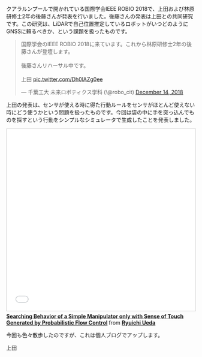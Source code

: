 クアラルンプールで開かれている国際学会IEEE ROBIO 2018で、上田および林原研修士2年の後藤さんが発表を行いました。後藤さんの発表は上田との共同研究です。この研究は、LiDARで自己位置推定しているロボットがいつどのようにGNSSに頼るべきか、という課題を扱ったものです。

<blockquote class="twitter-tweet" data-partner="tweetdeck"><p lang="ja" dir="ltr">国際学会のIEEE ROBIO 2018に来ています。これから林原研修士2年の後藤さんが登壇します。<br><br>後藤さんリハーサル中です。<br><br>上田 <a href="https://t.co/Dh0lAZg0ee">pic.twitter.com/Dh0lAZg0ee</a></p>&mdash; 千葉工大 未来ロボティクス学科 (\@robo_cit) <a href="https://twitter.com/robo_cit/status/1073404506958774272?ref_src=twsrc%5Etfw">December 14, 2018</a></blockquote>
<script async src="https://platform.twitter.com/widgets.js" charset="utf-8"></script>

上田の発表は、センサが使える時に得た行動ルールをセンサがほとんど使えない時にどう使うかという問題を扱ったものです。今回は袋の中に手を突っ込んでものを探すという行動をシンプルなシミュレータで生成したことを発表しました。

<iframe src="//www.slideshare.net/slideshow/embed_code/key/gzCmVzBcR5JQ5j" width="595" height="485" frameborder="0" marginwidth="0" marginheight="0" scrolling="no" style="border:1px solid #CCC; border-width:1px; margin-bottom:5px; max-width: 100%;" allowfullscreen> </iframe> <div style="margin-bottom:5px"> <strong> <a href="//www.slideshare.net/ryuichiueda/searching-behavior-of-a-simple-manipulator-only-with-sense-of-touch-generated-by-probabilistic-flow-control" title="Searching Behavior of a Simple Manipulator only with Sense of Touch Generated by Probabilistic Flow Control" target="_blank">Searching Behavior of a Simple Manipulator only with Sense of Touch Generated by Probabilistic Flow Control</a> </strong> from <strong><a href="//www.slideshare.net/ryuichiueda" target="_blank">Ryuichi Ueda</a></strong> </div>

今回も色々散歩したのですが、これは個人ブログでアップします。

上田
